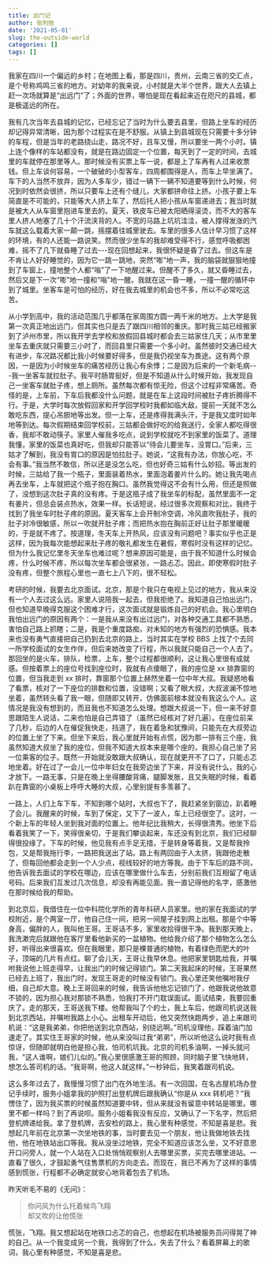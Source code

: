 ```yaml
---
title: 出门记
author: 张列弛
date: '2021-05-01'
slug: the-outside-world
categories: []
tags: []
---
```

我家在四川一个偏远的乡村；在地图上看，那是四川，贵州，云南三省的交汇点，是个号称鸡鸣三省的地方。对幼年的我来说，小村就是大半个世界，跟大人去镇上赶一次场就算是“出远门”了；外面的世界，哪怕是现在看起来近在咫尺的县城，都是极遥远的所在。   

我有几次当年去县城的记忆，已经忘记了当时为什么要去县里，但路上坐车的经历却记得异常清晰，因为那个过程实在是不舒服。从镇上到县城现在只需要十多分钟的车程，但是当年的老路绕山走，路况不好，且车又慢，所以要坐一两个小时。镇上连个像样的车站都没有，就是在路边固定一个位置，每天到了一定的时间，去城里的车就停在那里等人。那时候没有买票上车一说，都是上了车再有人过来收票钱。但上车谈何容易，一个破破的小型客车，四周都围得是人，而车上早坐满了。车下的人当然不放弃，因为人多车少，错过一辆下一辆不知道要等到什么时候，何况到时依然会很挤，所以只要车上还有个缝儿，大家都拼命往上挤。小孩子要上车简直是不可能的，只能等大人挤上车了，然后托人把小孩从车窗递进去；我当时就是被大人从车窗里抱进车里去的。夏天，铁皮车已被太阳晒得滚烫，而不大的客车里人挤人地塞了几十个汗流浃背的人。不宽的马路上坑坑洼洼，被人撑得发涨的汽车就这么载着大家一颠一跳，摇摆着往城里驶去。车里的很多人估计早习惯了这样的环境，有的人还能一路说笑。然而很少坐车的我却难受得不行，感觉呼吸都困难，摇不了几下就昏睡了过去---现在回想起来，我很怀疑是昏了过去。但这车是不肯让人好好睡觉的，因为它一跳一跳地，突然“嘭”地一声，我的脑袋就狠狠地撞到了车窗上，撞地整个人都“嗡”了一下地醒过来。但醒不了多久，就又昏睡过去，然后又是下一次“嘭”地一撞和“嗡”地一醒。我就在这一昏一睡，一撞一醒的循环中到了城里。坐客车是可怕的经历，好在我去城里的机会也不多，所以不必常吃这苦。   

从小学到高中，我的活动范围几乎都落在家周围方圆一两千米的地方。上大学是我第一次真正地出远门，但其实也只是去了跟四川相邻的重庆。那时我三姑已经搬家到了泸州市里，所以我开学去学校和放假回县城时都会去三姑家住几天；从市里里坐车去重庆就只需要三小时了，而回县里只需要一个多小时。虽然彼时交通已经大有进步，车况路况都比我小时候要好得多，但是我仍视坐车为畏途。这有两个原因，一是因为小时候坐车的痛苦经历让我心有余悸；二是因为后来的一个新毛病---我一坐客车就拉肚子。我平时肠胃挺好，但是不知道从什么时候开始，我发现自己一坐客车就肚子疼，想上厕所。虽然每次都有惊无险，但这个过程非常痛苦。奇怪的是，上车前，下车后我都没什么问题，就是在车上这段时间被肚子疼折腾得不行。于是，大学时每次放假回家和开学回学校时我都如临大敌，提前一天就不怎么敢吃东西，提心吊胆地等出发。但一上车，还是疼得我满头汗，于是我又度时如年地等到达。每次假期结束回学校前，三姑都会做好吃的给我送行，全家人都吃得很香，我却不敢动筷子。家里人催我多吃点，说到学校就吃不到家里的饭菜了。道理我懂，家里的饭菜也真好吃，但我却只能答以“待会儿要坐车，没胃口。”后来，三姑才了解到，我没有胃口的原因是怕拉肚子。她说，“这我有办法，你放心吃，不会有事。”我当然不敢信，所以还是没怎么吃，但也好奇三姑有什么妙招。等出发的时候，三姑给了我一个瓶子，里面装着热水，里面泡着姜片什么的。她让我先喝点再去坐车，上车就把这个瓶子抱在胸口。虽然我觉得这不会有什么用，但还是照做了，没想到这次肚子真的没有疼。于是这瓶子成了我坐车的标配，虽然里面不一定有姜片，但总会装点热水，效果一样。长话短说，经过很多次观察和对比，我终于找到了我坐车时肚子疼的原因。夏天客车上会开制冷空调，冷风直吹我肚子，我的肚子对冷很敏感，所以一吹就开肚子疼；而把热水抱在胸前正好让肚子那里暖暖的，于是就不疼了。按道理，冬天车上开热风，应该没有问题吧？事实似乎也正是这样，因为我每次能想起来肚子疼的敬礼都发生在暑假，寒假时没有这样的记忆。但为什么我记忆里冬天坐车也难过呢？想来原因可能是，由于我不知道什么时候会疼，什么时候不疼，所以每次坐车都会很紧张，一路忐忑。因此，即使寒假时肚子没有疼，但整个旅程心里也一直七上八下的，很不轻松。   

考研的时候，我要去北京面试。北京，那是个我只在电视上见过的地方，我从来没有一个人去过这么远。家里人说陪我一起去，但我拒绝了。我知道自己怕出远门，但也知道早晚得克服这个困难才行，这次面试就是锻炼自己的好机会。我心里明白我怕出远门的原因有两个：一是我从来没有出过远门，对各种交通工具都不熟悉，害怕自己路上抓瞎；二是，我是个重度路痴，对未知的地方有强烈的恐惧感。我本来也没有勇气直接把自己扔到去北京的路上，当时其实在学校 BBS 上找了个去同一所学校面试的女生作伴，但后来她改变了行程，所以我就只能自己一个人去了。那回坐的是火车，排队，检票，上车，整个过程都很顺利，这让我心里很有成就感。但按着票上的座位号找到座位时，我就有点傻眼了，我的座位是 xx 排靠窗的位置，但当我走到 xx 排时，靠窗那个位置上赫然坐着一位中年大叔。我疑惑地看了看票，核对了一下座位的排数和位置，没错啊；又看了眼大叔，大叔波澜不惊地坐着，虽然转头看了我一眼，但随即又转开，仿佛面前根本就没有我这么个人。这情况是我没有想到的，而且我也不知道怎么处理。想跟大叔说一下，但一来不好意思跟陌生人说话，二来也怕是自己弄错了（虽然已经核对了好几遍）。在座位前呆了几秒，后边的人在催促我快走，挡道了，我在着急和犹豫间，只能先在大叔旁边的位置上坐了下来。但坐下来后，我心里就开始有点慌，因为那一排有三个座，我虽然知道大叔坐了我的座位，但我不知道大叔本来是哪个座的，我担心自己坐了另一位乘客的位子。既然一开始就没敢跟大叔确认，现在就更开不了口了，只能忐忑地坐着。好在过了一会儿一位中年妇女在我旁边坐了下来，并没有说什么，我的心才放下。一路无事，只是在晚上坐得腰酸背痛，腿脚发胀，且又失眠的时候，看着趴在靠窗的小桌板上呼呼大睡的大叔，心里别提有多羡慕了。   

一路上，人们上车下车，不知到哪个站时，大叔也下了，我赶紧坐到窗边，趴着睡了会儿。我醒来的时候，车到了保定，又下了一波人，车上已经很空了。这时，一个新上车的年轻人坐到我对面的位置上。他年纪比我稍大，长得很清秀。他坐下后看着我笑了一下，笑得很亲切，于是我们攀谈起来，车还没有到北京，我们已经聊得很投缘了。下车的时候，他见我有点手足无措，于是转身等着我，又是帮我拎包，又是帮我拖行李，一路把我送出了站。路上有两回由于人太挤，我跟他走散了，但每回他都会走到一个人少点，视线较好的地方等我。由于下车后的路不同，他告诉我去面试的学校在哪边，应该在哪里做什么车去，分别前我们互相留了电话号码。后来我们互发过几次信息，却没有再能见面。我一直记得他的名字，感激他在那时候给我的帮助。   

到北京后，我借住在一位中科院化学所的青年科研人员家里。他的家在我面试的学校附近，是个两室一厅，他自己住一间，把另一间屋子挂到网上出租。那是个中等身高，偏胖的人，我叫他王哥。王哥话不多，家里收拾得很干净。我到那天晚上，我洗漱完后就跟他在客厅里看他新买的一盆植物。他给我介绍了那个植物怎么怎么好，听得出来很喜欢。但在我眼里，那只是棵普通的植物，有着绿色而肥大的叶子，顶端的几片有点红。聊了会儿天，王哥让我早休息。他把家里钥匙给我，并嘱咐我说他上班走得早，让我出门的时候记得锁门。第二天我起床的时候，王哥果然已经去上班了，我出门时，发现王哥走的时候没有锁门。我心里还笑他嘱咐我仔细，自己却大意。晚上王哥回来的时候，我告诉他他忘记锁门了，他跟我说他故意不锁的，因为担心我对那锁不熟悉，怕我打不开门耽误面试。面试结束，我要回重庆了。走的那天，王哥送我下楼。他帮我叫了个的士，我上车后，他跟司机说送我到北京西站，并嘱咐我路上小心。出租车开动后，他又突然快跑两步，追上来跟司机说：“这是我弟弟，你把他送到北京西站，别绕远啊。”司机没理他，踩着油门加速走了。其实住王哥家的时候，他从来没叫过我“弟弟”，所以听他这么说时我有点惊讶，但随即就明白他是担心我，怕司机坑我。北京的司机多油啊，一掉头就问我，“这人谁啊，娘们儿似的。”我心里很感激王哥的照顾，同时脑子里飞快地转，想怎么答司机的话。“我哥啊，他这人就这样。”一秒钟后，我笑着跟司机说。   


这么多年过去了，我慢慢习惯了出门在外地生活。有一次回国，在名古屋机场办登记手续时，服务小姐拿我的护照打出登机牌后跟我确认“你是从 xxx 转机吧？”我愣住了，因为我买票的时候虽然知道要中转，但从来就没有留意中转站是哪里。哪里不都一样吗？到了再说呗。服务小姐看我没有反应，又确认了一下名字，然后把登机牌递给我。拿了登机牌，去安检的路上，我心里有种感觉，不知是喜是悲。我想起几年前在北京第一次坐地铁的事，当时要去见一个朋友，他让我做地铁去找他，他在地铁站出口等我。我从没坐过地铁，完全不知道应该怎么坐，又不好意思开口问旁人，就一个人站在入口处悄悄观察别人去哪里买票，买完去哪里进站。一直看了很久，才鼓起勇气往售票机的方向走去。而现在，我已不再为了这样的事情感到慌张，行程都不必确定就安心地背着包去了机场。      

昨天听毛不易的《无问》：

> 你问风为什么托着候鸟飞翔  
却又吹的让他慌张

慌张，飞翔。我又想起站在地铁口忐忑的自己，也想起在机场被服务员问得晃了神的自己。从一个我变成另一个我，我得到了什么，失去了什么？看着屏幕上的歌词，我心里有种感觉，不知是喜是悲。  








